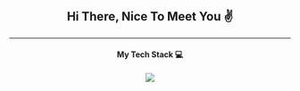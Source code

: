 <h2 align="center">Hi There, Nice To Meet You ✌</h2>
<hr>

<h4 align="center">My Tech Stack 💻</h4>
<p align="center">
  <a href="https://skillicons.dev">
    <img src="https://skillicons.dev/icons?i=git,kubernetes,docker,c,vim" />
  </a>
</p>
